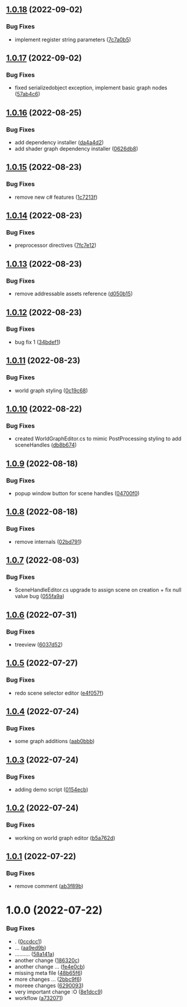 ## [1.0.18](https://github.com/vazeraja/TN_SceneManagement/compare/v1.0.17...v1.0.18) (2022-09-02)


### Bug Fixes

* implement register string parameters ([7c7a0b5](https://github.com/vazeraja/TN_SceneManagement/commit/7c7a0b51f2b7a86aed31001ffb4ba49d0f01cf05))

## [1.0.17](https://github.com/vazeraja/TN_SceneManagement/compare/v1.0.16...v1.0.17) (2022-09-02)


### Bug Fixes

* fixed serializedobject exception, implement basic graph nodes ([57ab4c6](https://github.com/vazeraja/TN_SceneManagement/commit/57ab4c6f41e4d7ac0a6ce3cd31655b88d33df61f))

## [1.0.16](https://github.com/vazeraja/TN_SceneManagement/compare/v1.0.15...v1.0.16) (2022-08-25)


### Bug Fixes

* add dependency installer ([da4a4d2](https://github.com/vazeraja/TN_SceneManagement/commit/da4a4d2a6ae7bdc7c32a26c6b91bd39207fb04c4))
* add shader graph dependency installer ([0626db8](https://github.com/vazeraja/TN_SceneManagement/commit/0626db86c64582426299f74adad5bcb867cce979))

## [1.0.15](https://github.com/vazeraja/TN_SceneManagement/compare/v1.0.14...v1.0.15) (2022-08-23)


### Bug Fixes

* remove new c# features ([1c7213f](https://github.com/vazeraja/TN_SceneManagement/commit/1c7213fe596c7e7e00048d7dc8c187a8e3e71d09))

## [1.0.14](https://github.com/vazeraja/TN_SceneManagement/compare/v1.0.13...v1.0.14) (2022-08-23)


### Bug Fixes

* preprocessor directives ([7fc7e12](https://github.com/vazeraja/TN_SceneManagement/commit/7fc7e12c7665b61e4eedfb6c6e32f7b2c204fd43))

## [1.0.13](https://github.com/vazeraja/TN_SceneManagement/compare/v1.0.12...v1.0.13) (2022-08-23)


### Bug Fixes

* remove addressable assets reference ([d050b15](https://github.com/vazeraja/TN_SceneManagement/commit/d050b15f9cdfd92ebb2857a79e141857df8edd0e))

## [1.0.12](https://github.com/vazeraja/TN_SceneManagement/compare/v1.0.11...v1.0.12) (2022-08-23)


### Bug Fixes

* bug fix 1 ([34bdef1](https://github.com/vazeraja/TN_SceneManagement/commit/34bdef1aadcbdaa4f78db172d854f4fd865d67e5))

## [1.0.11](https://github.com/vazeraja/TN_SceneManagement/compare/v1.0.10...v1.0.11) (2022-08-23)


### Bug Fixes

* world graph styling ([0c19c68](https://github.com/vazeraja/TN_SceneManagement/commit/0c19c68fde8baccd980155e748388c6beb4f8ab4))

## [1.0.10](https://github.com/vazeraja/TN_SceneManagement/compare/v1.0.9...v1.0.10) (2022-08-22)


### Bug Fixes

* created WorldGraphEditor.cs to mimic PostProcessing styling to add sceneHandles ([db8b674](https://github.com/vazeraja/TN_SceneManagement/commit/db8b674a2f25b1c3d47920912c904c6f7850fbdd))

## [1.0.9](https://github.com/vazeraja/TN_SceneManagement/compare/v1.0.8...v1.0.9) (2022-08-18)


### Bug Fixes

* popup window button for scene handles ([04700f0](https://github.com/vazeraja/TN_SceneManagement/commit/04700f018b968944baec0d97792068068139277e))

## [1.0.8](https://github.com/vazeraja/TN_SceneManagement/compare/v1.0.7...v1.0.8) (2022-08-18)


### Bug Fixes

* remove internals ([02bd791](https://github.com/vazeraja/TN_SceneManagement/commit/02bd79114d432b2a07fb2c7fbe2f67be3b427b94))

## [1.0.7](https://github.com/vazeraja/TN_SceneManagement/compare/v1.0.6...v1.0.7) (2022-08-03)


### Bug Fixes

* SceneHandleEditor.cs upgrade to assign scene on creation + fix null value bug ([055fa9a](https://github.com/vazeraja/TN_SceneManagement/commit/055fa9a6b2bdc15e9afd2ffe23b0a85c4e66c01e))

## [1.0.6](https://github.com/vazeraja/TN_SceneManagement/compare/v1.0.5...v1.0.6) (2022-07-31)


### Bug Fixes

* treeview ([6037d52](https://github.com/vazeraja/TN_SceneManagement/commit/6037d5255d1ca776bb616cf1abd4551148e5d7e3))

## [1.0.5](https://github.com/vazeraja/TN_SceneManagement/compare/v1.0.4...v1.0.5) (2022-07-27)


### Bug Fixes

* redo scene selector editor ([e4f057f](https://github.com/vazeraja/TN_SceneManagement/commit/e4f057fc2fc8d626c90164aabd0d75aec3dda1f1))

## [1.0.4](https://github.com/vazeraja/TN_SceneManagement/compare/v1.0.3...v1.0.4) (2022-07-24)


### Bug Fixes

* some graph additions ([aab0bbb](https://github.com/vazeraja/TN_SceneManagement/commit/aab0bbba19519067a52c14c660721b59851946c3))

## [1.0.3](https://github.com/vazeraja/TN_SceneManagement/compare/v1.0.2...v1.0.3) (2022-07-24)


### Bug Fixes

* adding demo script ([0154ecb](https://github.com/vazeraja/TN_SceneManagement/commit/0154ecb6ed8799b6adc52577e2448d7335553f61))

## [1.0.2](https://github.com/vazeraja/TN_SceneManagement/compare/v1.0.1...v1.0.2) (2022-07-24)


### Bug Fixes

* working on world graph editor ([b5a762d](https://github.com/vazeraja/TN_SceneManagement/commit/b5a762d5f46f1fb2c2a039c019b4c89c6fd2052d))

## [1.0.1](https://github.com/vazeraja/TN_SceneManagement/compare/v1.0.0...v1.0.1) (2022-07-22)


### Bug Fixes

* remove comment ([ab3f89b](https://github.com/vazeraja/TN_SceneManagement/commit/ab3f89b0a119656860165ac4db38c9b664d0e883))

# 1.0.0 (2022-07-22)


### Bug Fixes

* . ([0ccdcc1](https://github.com/vazeraja/TN_SceneManagement/commit/0ccdcc128966f982523b1dc386003599924461ae))
* ... ([aa9ed9b](https://github.com/vazeraja/TN_SceneManagement/commit/aa9ed9b17ac4949ba499cbe69f57ac191788718e))
* .......... ([58a141a](https://github.com/vazeraja/TN_SceneManagement/commit/58a141a58e23ecaf085728bc97fade14211a966b))
* another change ([186320c](https://github.com/vazeraja/TN_SceneManagement/commit/186320c53be1ffc652b93b61a720f2f1b59ddd1b))
* another change ... ([fe4e0cb](https://github.com/vazeraja/TN_SceneManagement/commit/fe4e0cb2c3587e376cd89228ef26176db0311023))
* missing meta file ([48b65f6](https://github.com/vazeraja/TN_SceneManagement/commit/48b65f68429723679fbbd2528f8b64c78e8a4e8e))
* more changes ... ([2bbc9f6](https://github.com/vazeraja/TN_SceneManagement/commit/2bbc9f66caa393830105c475cc2384a7b32b5a21))
* moreee changes ([6290093](https://github.com/vazeraja/TN_SceneManagement/commit/6290093012b8c5a93e4fd3c00ad72c1cf51a6c3c))
* very important change :O ([8e1dcc9](https://github.com/vazeraja/TN_SceneManagement/commit/8e1dcc919bb1abbb631800d9883bda8ecbec8640))
* workflow ([a732071](https://github.com/vazeraja/TN_SceneManagement/commit/a732071c0212abde33713412418c32122609702b))
